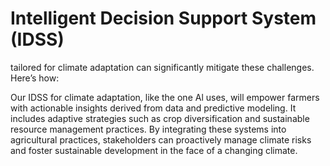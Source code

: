 # Intelligent Decision Support System (IDSS) 
tailored for climate
adaptation can significantly mitigate these challenges. Here’s how:

Our IDSS for climate adaptation, like the one Al uses, will empower farmers with  actionable insights derived from data and predictive modeling. It includes adaptive  strategies such as crop diversification and sustainable resource management  practices.
By integrating these systems into agricultural practices, stakeholders can proactively  manage climate risks and foster sustainable development in the face of a changing  climate.

